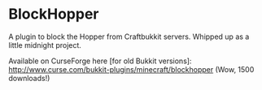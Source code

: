 BlockHopper
===========
A plugin to block the Hopper from Craftbukkit servers. Whipped up as a little midnight project.

Available on CurseForge here [for old Bukkit versions]: http://www.curse.com/bukkit-plugins/minecraft/blockhopper
(Wow, 1500 downloads!)
